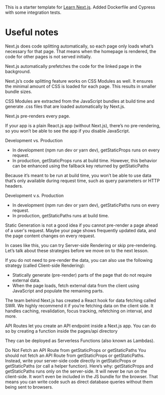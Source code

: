 This is a starter template for [Learn Next.js](https://nextjs.org/learn). 
Added Dockerfile and Cypress with some integration tests.

Useful notes
============

Next.js does code splitting automatically, so each page only loads what’s necessary for that page. That means when the homepage is rendered, the code for other pages is not served initially.

Next.js automatically prefetches the code for the linked page in the background.

Next.js’s code splitting feature works on CSS Modules as well. It ensures the minimal amount of CSS is loaded for each page. This results in smaller bundle sizes.

CSS Modules are extracted from the JavaScript bundles at build time and generate .css files that are loaded automatically by Next.js.

Next.js pre-renders every page. 

If your app is a plain React.js app (without Next.js), there’s no pre-rendering, so you won’t be able to see the app if you disable JavaScript.

Development vs. Production
* In development (npm run dev or yarn dev), getStaticProps runs on every request.
* In production, getStaticProps runs at build time. However, this behavior can be enhanced using the fallback key returned by getStaticPaths

Because it’s meant to be run at build time, you won’t be able to use data that’s only available during request time, such as query parameters or HTTP headers.

Development v.s. Production
* In development (npm run dev or yarn dev), getStaticPaths runs on every request.
* In production, getStaticPaths runs at build time.

Static Generation is not a good idea if you cannot pre-render a page ahead of a user's request. Maybe your page shows frequently updated data, and the page content changes on every request.

In cases like this, you can try Server-side Rendering or skip pre-rendering. Let’s talk about these strategies before we move on to the next lesson.

If you do not need to pre-render the data, you can also use the following strategy (called Client-side Rendering):
* Statically generate (pre-render) parts of the page that do not require external data.
* When the page loads, fetch external data from the client using JavaScript and populate the remaining parts.	

The team behind Next.js has created a React hook for data fetching called SWR. We highly recommend it if you’re fetching data on the client side. It handles caching, revalidation, focus tracking, refetching on interval, and more.

API Routes let you create an API endpoint inside a Next.js app. You can do so by creating a function inside the pages/api directory

They can be deployed as Serverless Functions (also known as Lambdas).

Do Not Fetch an API Route from getStaticProps or getStaticPaths
You should not fetch an API Route from getStaticProps or getStaticPaths. Instead, write your server-side code directly in getStaticProps or getStaticPaths (or call a helper function).
Here’s why: getStaticProps and getStaticPaths runs only on the server-side. It will never be run on the client-side. It won’t even be included in the JS bundle for the browser. That means you can write code such as direct database queries without them being sent to browsers.


